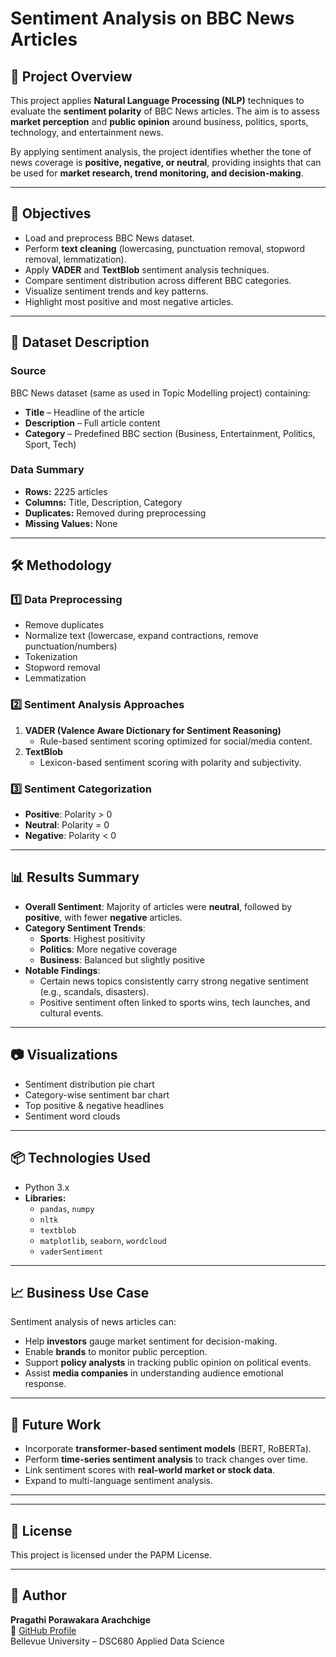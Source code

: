 # Sentiment Analysis on BBC News Articles

## 📌 Project Overview
This project applies **Natural Language Processing (NLP)** techniques to evaluate the **sentiment polarity** of BBC News articles. The aim is to assess **market perception** and **public opinion** around business, politics, sports, technology, and entertainment news.

By applying sentiment analysis, the project identifies whether the tone of news coverage is **positive, negative, or neutral**, providing insights that can be used for **market research, trend monitoring, and decision-making**.

---

## 🎯 Objectives
- Load and preprocess BBC News dataset.
- Perform **text cleaning** (lowercasing, punctuation removal, stopword removal, lemmatization).
- Apply **VADER** and **TextBlob** sentiment analysis techniques.
- Compare sentiment distribution across different BBC categories.
- Visualize sentiment trends and key patterns.
- Highlight most positive and most negative articles.

---

## 📂 Dataset Description

### Source
BBC News dataset (same as used in Topic Modelling project) containing:
- **Title** – Headline of the article
- **Description** – Full article content
- **Category** – Predefined BBC section (Business, Entertainment, Politics, Sport, Tech)

### Data Summary
- **Rows:** 2225 articles
- **Columns:** Title, Description, Category
- **Duplicates:** Removed during preprocessing
- **Missing Values:** None

---

## 🛠️ Methodology

### 1️⃣ Data Preprocessing
- Remove duplicates
- Normalize text (lowercase, expand contractions, remove punctuation/numbers)
- Tokenization
- Stopword removal
- Lemmatization

### 2️⃣ Sentiment Analysis Approaches
1. **VADER (Valence Aware Dictionary for Sentiment Reasoning)**
   - Rule-based sentiment scoring optimized for social/media content.
2. **TextBlob**
   - Lexicon-based sentiment scoring with polarity and subjectivity.

### 3️⃣ Sentiment Categorization
- **Positive**: Polarity > 0
- **Neutral**: Polarity = 0
- **Negative**: Polarity < 0

---

## 📊 Results Summary
- **Overall Sentiment**: Majority of articles were **neutral**, followed by **positive**, with fewer **negative** articles.
- **Category Sentiment Trends**:
  - **Sports**: Highest positivity
  - **Politics**: More negative coverage
  - **Business**: Balanced but slightly positive
- **Notable Findings**:
  - Certain news topics consistently carry strong negative sentiment (e.g., scandals, disasters).
  - Positive sentiment often linked to sports wins, tech launches, and cultural events.

---

## 📷 Visualizations
- Sentiment distribution pie chart
- Category-wise sentiment bar chart
- Top positive & negative headlines
- Sentiment word clouds

---

## 📦 Technologies Used
- Python 3.x
- **Libraries:**
  - `pandas`, `numpy`
  - `nltk`
  - `textblob`
  - `matplotlib`, `seaborn`, `wordcloud`
  - `vaderSentiment`

---

## 📈 Business Use Case
Sentiment analysis of news articles can:
- Help **investors** gauge market sentiment for decision-making.
- Enable **brands** to monitor public perception.
- Support **policy analysts** in tracking public opinion on political events.
- Assist **media companies** in understanding audience emotional response.

---

## 🚀 Future Work
- Incorporate **transformer-based sentiment models** (BERT, RoBERTa).
- Perform **time-series sentiment analysis** to track changes over time.
- Link sentiment scores with **real-world market or stock data**.
- Expand to multi-language sentiment analysis.

---


---

## 📜 License
This project is licensed under the PAPM License.

---

## 🙋 Author
**Pragathi Porawakara Arachchige**  
📎 [GitHub Profile](https://github.com/PragathiM007)  
Bellevue University – DSC680 Applied Data Science 
